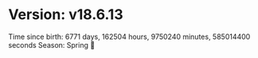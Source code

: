# Version: v18.6.13
Time since birth: 6771 days, 162504 hours, 9750240 minutes, 585014400 seconds
Season: Spring 🌸
